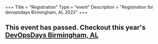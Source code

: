 +++
Title = "Registration"
Type = "event"
Description = "Registration for devopsdays Birmingham, AL 2022"
+++

<div style="width:100%; text-align:left;">
<h2>This event has passed. Checkout this year's <a href="https://devopsdays.org/birmingham-al">DevOpsDays Birmingham, AL</a></h2>
</div>
